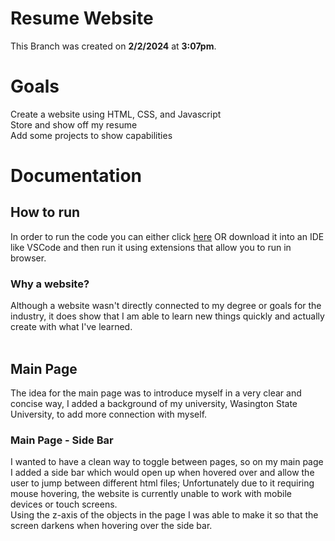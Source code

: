 # Resume Website
This Branch was created on <strong>2/2/2024</strong> at <strong>3:07pm</strong>.

# Goals
Create a website using HTML, CSS, and Javascript
<br>
Store and show off my resume
<br>
Add some projects to show capabilities
<br>

# <strong>Documentation</strong>

## <strong>How to run</strong>
In order to run the code you can either click <a href="https://zacha214.github.io/PersonalProjects/main.html" target='_blank'>here</a> OR download it into an IDE like VSCode and then run it using extensions that allow you to run in browser.
    <br>
### <strong>Why a website?</strong>
Although a website wasn't directly connected to my degree or goals for the industry, it does show that I am able to learn new things quickly and actually create with what I've learned.
    <br> <br>
## <strong>Main Page</strong>
The idea for the main page was to introduce myself in a very clear and concise way, I added a background of my university, Wasington State University, to add more connection with myself.
    <br>
### Main Page - Side Bar
I wanted to have a clean way to toggle between pages, so on my main page I added a side bar which would open up when hovered over and allow the user to jump between different html files; Unfortunately due to it requiring mouse hovering, the website is currently unable to work with mobile devices or touch screens.<br>
Using the z-axis of the objects in the page I was able to make it so that the screen darkens when hovering over the side bar.
    <br> <br>
    
